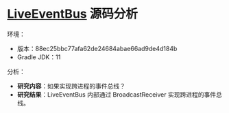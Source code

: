 # [LiveEventBus](https://github.com/JeremyLiao/LiveEventBus) 源码分析

环境：

- 版本：88ec25bbc77afa62de24684abae66ad9de4d184b
- Gradle JDK：11

分析：

- **研究内容**：如果实现跨进程的事件总线？
- **研究结果**：LiveEventBus 内部通过 BroadcastReceiver 实现跨进程的事件总线。
